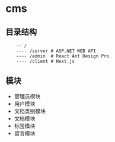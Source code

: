 # cms

## 目录结构
```
    -- /
    ---- /server # ASP.NET WEB API
    ---- /admin  # React Ant Design Pro
    ---- /client # Next.js
```

## 模块
- 管理员模块
- 用户模块
- 文档类别模块
- 文档模块
- 标签模块
- 留言模块

